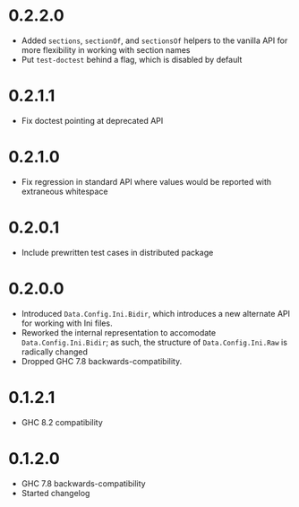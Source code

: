 0.2.2.0
=======

- Added `sections`, `sectionOf`, and `sectionsOf` helpers to the
  vanilla API for more flexibility in working with section names
- Put `test-doctest` behind a flag, which is disabled by default

0.2.1.1
=======

- Fix doctest pointing at deprecated API

0.2.1.0
=======

- Fix regression in standard API where values would be reported with
  extraneous whitespace

0.2.0.1
=======

- Include prewritten test cases in distributed package

0.2.0.0
=======

- Introduced `Data.Config.Ini.Bidir`, which introduces a new alternate
  API for working with Ini files.
- Reworked the internal representation to accomodate
  `Data.Config.Ini.Bidir`; as such, the structure of
  `Data.Config.Ini.Raw` is radically changed
- Dropped GHC 7.8 backwards-compatibility.

0.1.2.1
=======

- GHC 8.2 compatibility

0.1.2.0
=======

- GHC 7.8 backwards-compatibility
- Started changelog
